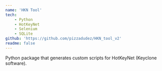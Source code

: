```yaml
---
name: 'HKN Tool'
tech:
    - Python
    - HotKeyNet
    - Selenium
    - SQLite
github: 'https://github.com/pizzadudez/HKN_tool_v2'
readme: false
---
```


Python package that generates custom scripts for HotKeyNet (Keyclone software).